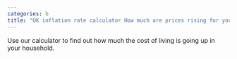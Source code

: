 ```yaml
---
categories: b
title: "UK inflation rate calculator How much are prices rising for you"
---
```

Use our calculator to find out how much the cost of living is going up in your household.